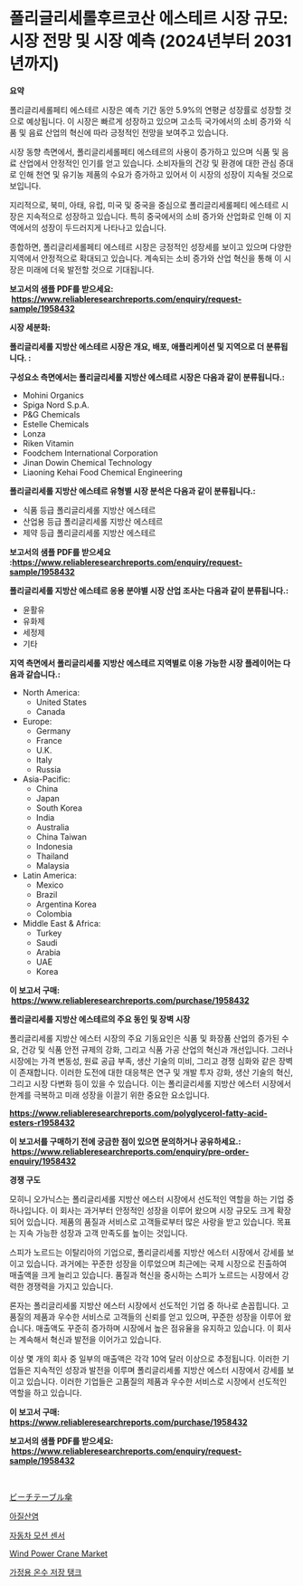 <p><h1>폴리글리세롤후르코산 에스테르 시장 규모: 시장 전망 및 시장 예측 (2024년부터 2031년까지)</h1></p><p><strong>요약</strong></p>
<p><p>폴리글리세롤페티 에스테르 시장은 예측 기간 동안 5.9%의 연평균 성장률로 성장할 것으로 예상됩니다. 이 시장은 빠르게 성장하고 있으며 고소득 국가에서의 소비 증가와 식품 및 음료 산업의 혁신에 따라 긍정적인 전망을 보여주고 있습니다.</p><p>시장 동향 측면에서, 폴리글리세롤페티 에스테르의 사용이 증가하고 있으며 식품 및 음료 산업에서 안정적인 인기를 얻고 있습니다. 소비자들의 건강 및 환경에 대한 관심 증대로 인해 천연 및 유기농 제품의 수요가 증가하고 있어서 이 시장의 성장이 지속될 것으로 보입니다.</p><p>지리적으로, 북미, 아태, 유럽, 미국 및 중국을 중심으로 폴리글리세롤페티 에스테르 시장은 지속적으로 성장하고 있습니다. 특히 중국에서의 소비 증가와 산업화로 인해 이 지역에서의 성장이 두드러지게 나타나고 있습니다.</p><p>종합하면, 폴리글리세롤페티 에스테르 시장은 긍정적인 성장세를 보이고 있으며 다양한 지역에서 안정적으로 확대되고 있습니다. 계속되는 소비 증가와 산업 혁신을 통해 이 시장은 미래에 더욱 발전할 것으로 기대됩니다.</p></p>
<p><strong>보고서의 샘플 PDF를 받으세요: &nbsp;<a href="https://www.reliableresearchreports.com/enquiry/request-sample/1958432">https://www.reliableresearchreports.com/enquiry/request-sample/1958432</a></strong></p>
<p><strong>시장 세분화:</strong></p>
<p><strong> 폴리글리세롤 지방산 에스테르 시장은 개요, 배포, 애플리케이션 및 지역으로 더 분류됩니다. :</strong></p>
<p><strong>구성요소 측면에서는 폴리글리세롤 지방산 에스테르 시장은 다음과 같이 분류됩니다.:</strong></p>
<p><ul><li>Mohini Organics</li><li>Spiga Nord S.p.A.</li><li>P&G Chemicals</li><li>Estelle Chemicals</li><li>Lonza</li><li>Riken Vitamin</li><li>Foodchem International Corporation</li><li>Jinan Dowin Chemical Technology</li><li>Liaoning Kehai Food Chemical Engineering</li></ul></p>
<p><strong> 폴리글리세롤 지방산 에스테르 유형별 시장 분석은 다음과 같이 분류됩니다.:</strong></p>
<p><ul><li>식품 등급 폴리글리세롤 지방산 에스테르</li><li>산업용 등급 폴리글리세롤 지방산 에스테르</li><li>제약 등급 폴리글리세롤 지방산 에스테르</li></ul></p>
<p><strong>보고서의 샘플 PDF를 받으세요 :<a href="https://www.reliableresearchreports.com/enquiry/request-sample/1958432">https://www.reliableresearchreports.com/enquiry/request-sample/1958432</a></strong></p>
<p><strong> 폴리글리세롤 지방산 에스테르 응용 분야별 시장 산업 조사는 다음과 같이 분류됩니다.:</strong></p>
<p><ul><li>윤활유</li><li>유화제</li><li>세정제</li><li>기타</li></ul></p>
<p><strong>지역 측면에서 폴리글리세롤 지방산 에스테르 지역별로 이용 가능한 시장 플레이어는 다음과 같습니다.:</strong></p>
<p><ul>
    <li>
        North America:
        <ul>
            <li>United States</li>
            <li>Canada</li>
        </ul>
    </li>
    <li>
        Europe:
        <ul>
            <li>Germany</li>
            <li>France</li>
            <li>U.K.</li>
            <li>Italy</li>
            <li>Russia</li>
        </ul>
    </li>
    <li>
        Asia-Pacific:
        <ul>
            <li>China</li>
            <li>Japan</li>
            <li>South Korea</li>
            <li>India</li>
            <li>Australia</li>
            <li>China Taiwan</li>
            <li>Indonesia</li>
            <li>Thailand</li>
            <li>Malaysia</li>
        </ul>
    </li>
    <li>
        Latin America:
        <ul>
            <li>Mexico</li>
            <li>Brazil</li>
            <li>Argentina Korea</li>
            <li>Colombia</li>
        </ul>
    </li>
    <li>
        Middle East & Africa:
        <ul>
            <li>Turkey</li>
            <li>Saudi</li>
            <li>Arabia</li>
            <li>UAE</li>
            <li>Korea</li>
        </ul>
    </li>
    </ul></p>
<p><strong>이 보고서 구매: &nbsp;<a href="https://www.reliableresearchreports.com/purchase/1958432">https://www.reliableresearchreports.com/purchase/1958432</a></strong></p>
<p><strong>폴리글리세롤 지방산 에스테르의 주요 동인 및 장벽 시장</strong></p>
<p><p>폴리글리세롤 지방산 에스터 시장의 주요 기동요인은 식품 및 화장품 산업의 증가된 수요, 건강 및 식품 안전 규제의 강화, 그리고 식품 가공 산업의 혁신과 개선입니다. 그러나 시장에는 가격 변동성, 원료 공급 부족, 생산 기술의 미비, 그리고 경쟁 심화와 같은 장벽이 존재합니다. 이러한 도전에 대한 대응책은 연구 및 개발 투자 강화, 생산 기술의 혁신, 그리고 시장 다변화 등이 있을 수 있습니다. 이는 폴리글리세롤 지방산 에스터 시장에서 한계를 극복하고 미래 성장을 이끌기 위한 중요한 요소입니다.</p></p>
<p><strong><a href="https://www.reliableresearchreports.com/polyglycerol-fatty-acid-esters-r1958432">https://www.reliableresearchreports.com/polyglycerol-fatty-acid-esters-r1958432</a></strong></p>
<p><strong>이 보고서를 구매하기 전에 궁금한 점이 있으면 문의하거나 공유하세요.: &nbsp;<a href="https://www.reliableresearchreports.com/enquiry/pre-order-enquiry/1958432">https://www.reliableresearchreports.com/enquiry/pre-order-enquiry/1958432</a></strong></p>
<p><strong>경쟁 구도</strong></p>
<p><p>모히니 오가닉스는 폴리글리세롤 지방산 에스터 시장에서 선도적인 역할을 하는 기업 중 하나입니다. 이 회사는 과거부터 안정적인 성장을 이루어 왔으며 시장 규모도 크게 확장되어 있습니다. 제품의 품질과 서비스로 고객들로부터 많은 사랑을 받고 있습니다. 목표는 지속 가능한 성장과 고객 만족도를 높이는 것입니다.</p><p>스피가 노르드는 이탈리아의 기업으로, 폴리글리세롤 지방산 에스터 시장에서 강세를 보이고 있습니다. 과거에는 꾸준한 성장을 이루었으며 최근에는 국제 시장으로 진출하여 매출액을 크게 늘리고 있습니다. 품질과 혁신을 중시하는 스피가 노르드는 시장에서 강력한 경쟁력을 가지고 있습니다.</p><p>론자는 폴리글리세롤 지방산 에스터 시장에서 선도적인 기업 중 하나로 손꼽힙니다. 고품질의 제품과 우수한 서비스로 고객들의 신뢰를 얻고 있으며, 꾸준한 성장을 이루어 왔습니다. 매출액도 꾸준히 증가하며 시장에서 높은 점유율을 유지하고 있습니다. 이 회사는 계속해서 혁신과 발전을 이어가고 있습니다.</p><p>이상 몇 개의 회사 중 일부의 매출액은 각각 10억 달러 이상으로 추정됩니다. 이러한 기업들은 지속적인 성장과 발전을 이루며 폴리글리세롤 지방산 에스터 시장에서 강세를 보이고 있습니다. 이러한 기업들은 고품질의 제품과 우수한 서비스로 시장에서 선도적인 역할을 하고 있습니다.</p></p>
<p><strong>이 보고서 구매: &nbsp; <a href="https://www.reliableresearchreports.com/purchase/1958432">https://www.reliableresearchreports.com/purchase/1958432</a></strong></p>
<p><strong>보고서의 샘플 PDF를 받으세요: &nbsp;<a href="https://www.reliableresearchreports.com/enquiry/request-sample/1958432">https://www.reliableresearchreports.com/enquiry/request-sample/1958432</a></strong><strong></strong></p>
<p>&nbsp;</p>
<p><p><a href="https://github.com/AaronVargas43/Market-Research-Report-List-1/blob/main/533968230598.md">ビーチテーブル傘</a></p><p><a href="https://github.com/vsap75a286l/Market-Research-Report-List-1/blob/main/901800428031.md">아질산염</a></p><p><a href="https://medium.com/@cierrahayes1930/%EC%9E%90%EB%8F%99%EC%B0%A8-%EB%8F%99%EC%9E%91-%EC%84%BC%EC%84%9C-%EC%8B%9C%EC%9E%A5-%EC%A0%84%EB%A7%9D-%EC%82%B0%EC%97%85-%EA%B0%9C%EC%9A%94-%EB%B0%8F-%EC%98%88%EC%B8%A1-2024%EB%85%84%EB%B6%80%ED%84%B0-2031%EB%85%84%EA%B9%8C%EC%A7%80-7c1006668aa3">자동차 모션 센서</a></p><p><a href="https://github.com/lylyparadise/Market-Research-Report-List-2/blob/main/wind-power-crane-market.md">Wind Power Crane Market</a></p><p><a href="https://medium.com/@honeypie6456/%EA%B5%AD%EB%82%B4-%EC%98%A8%EC%88%98-%EC%A0%80%EC%9E%A5-%ED%83%B1%ED%81%AC-%EC%8B%9C%EC%9E%A5-%EC%84%B1%EA%B3%B5%EC%A0%81%EC%9D%B8-%EB%B9%84%EC%A6%88%EB%8B%88%EC%8A%A4-%EC%A0%84%EB%9E%B5%EC%9D%98-%EC%97%B4%EC%87%A0-2031%EB%85%84%EA%B9%8C%EC%A7%80-%EC%98%88%EC%B8%A1-2c650d27c9c5">가정용 온수 저장 탱크</a></p></p>